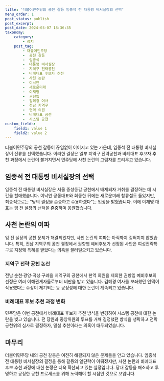 ```yaml
---
title: '더불어민주당의 공천 갈등 임종석 전 대통령 비서실장의 선택'
menu_order: 1
post_status: publish
post_excerpt: 
post_date: 2024-03-07 18:36:35
taxonomy:
    category:
        - 정치
    post_tag:
        - 더불어민주당
        -  공천 갈등
        -  임종석
        -  대통령 비서실장
        -  지역구 전략공천
        -  비례대표 후보자 추천
        -  사천 논란
        -  이낙연
        -  새로운미래
        -  이재명
        -  권향엽
        -  김혜경 여사
        -  전남 지역구
        -  현역 의원
        -  비례대표 공천
        -  시스템 공천
custom_fields:
    field1: value 1
    field2: value 2
---
```


더불어민주당의 공천 갈등이 끊임없이 이어지고 있는 가운데, 임종석 전 대통령 비서실장이 잔류를 선택했습니다. 이러한 결정은 일부 지역구 전략공천과 비례대표 후보자 추천 과정에서 논란이 불거지면서 민주당에 사천 논란의 그림자를 드리우고 있습니다.
## 임종석 전 대통령 비서실장의 선택
임종석 전 대통령 비서실장은 서울 중성동갑 공천에서 배제되자 거취를 결정하는 데 시간을 할애했습니다. 이낙연 공동대표와 회동한 뒤에는 새로운미래 합류설도 돌았지만, 최종적으로는 "당의 결정을 존중하고 수용하겠다"는 입장을 밝혔습니다. 이에 이재명 대표는 임 전 실장의 선택을 존중하며 응원했습니다.
## 사천 논란의 여파
임 전 실장의 공천 문제가 해결되었지만, 사천 논란의 여파는 아직까지 걷혀지지 않았습니다. 특히, 전남 지역구의 공천 결정에서 권향엽 예비후보가 선정된 사안은 여성전략특구로 지정돼 특혜를 받았다는 의혹을 불러일으키고 있습니다.
### 지역구 전략 공천 논란
전남 순천·광양·곡성·구례을 지역구의 공천에서 현역 의원을 제외한 권향엽 예비후보의 선정은 여러 이해관계자들로부터 비판을 받고 있습니다. 김혜경 여사를 보좌했던 인맥이 작용했다는 주장이 제기되는 등 공정성에 대한 논란이 계속되고 있습니다.
### 비례대표 후보 추천 과정 변화
민주당은 이번 공천에서 비례대표 후보자 추천 방식을 변경하여 시스템 공천에 대한 논란을 빚고 있습니다. 전 당원과 중앙위원의 투표를 거쳐 결정했던 방식을 생략하고 전략공천위의 심사로 결정하자, 밀실 추천이라는 의혹이 대두되었습니다.
## 마무리
더불어민주당 내의 공천 갈등은 여전히 해결되지 않은 문제들을 안고 있습니다. 임종석 전 대통령 비서실장의 결정을 통해 갈등의 일단락이 이뤄졌지만, 사천 논란과 비례대표 후보 추천 과정에 대한 논쟁은 더욱 확산되고 있는 실정입니다. 당내 갈등을 해소하고 투명하고 공정한 공천 프로세스를 위해 노력해야 할 시점인 것으로 보입니다.
